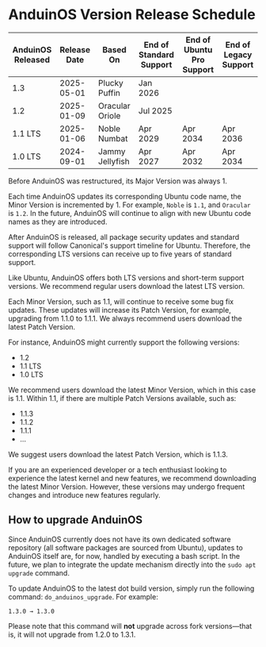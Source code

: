 # AnduinOS Version Release Schedule

AnduinOS Released | Release Date | Based On | End of Standard Support | End of Ubuntu Pro Support | End of Legacy Support
-- | -- | -- | -- | -- | --
1.3 | 2025-05-01 | Plucky Puffin | Jan 2026 |   |  
1.2 | 2025-01-09 | Oracular Oriole | Jul 2025 |   |  
1.1 LTS | 2025-01-06 | Noble Numbat | Apr 2029 | Apr 2034 | Apr 2036
1.0 LTS | 2024-09-01 | Jammy Jellyfish | Apr 2027 | Apr 2032 | Apr 2034

Before AnduinOS was restructured, its Major Version was always 1.

Each time AnduinOS updates its corresponding Ubuntu code name, the Minor Version is incremented by 1. For example, `Noble` is `1.1`, and `Oracular` is `1.2`. In the future, AnduinOS will continue to align with new Ubuntu code names as they are introduced.

After AnduinOS is released, all package security updates and standard support will follow Canonical's support timeline for Ubuntu. Therefore, the corresponding LTS versions can receive up to five years of standard support.

Like Ubuntu, AnduinOS offers both LTS versions and short-term support versions. We recommend regular users download the latest LTS version.

Each Minor Version, such as 1.1, will continue to receive some bug fix updates. These updates will increase its Patch Version, for example, upgrading from 1.1.0 to 1.1.1. We always recommend users download the latest Patch Version.

For instance, AnduinOS might currently support the following versions:

- 1.2  
- 1.1 LTS  
- 1.0 LTS  

We recommend users download the latest Minor Version, which in this case is 1.1. Within 1.1, if there are multiple Patch Versions available, such as:

- 1.1.3  
- 1.1.2  
- 1.1.1  
- ...

We suggest users download the latest Patch Version, which is 1.1.3.

If you are an experienced developer or a tech enthusiast looking to experience the latest kernel and new features, we recommend downloading the latest Minor Version. However, these versions may undergo frequent changes and introduce new features regularly.

## How to upgrade AnduinOS

Since AnduinOS currently does not have its own dedicated software repository (all software packages are sourced from Ubuntu), updates to AnduinOS itself are, for now, handled by executing a bash script. In the future, we plan to integrate the update mechanism directly into the `sudo apt upgrade` command.

To update AnduinOS to the latest dot build version, simply run the following command: `do_anduinos_upgrade`. For example:

```text
1.3.0 → 1.3.0
```

Please note that this command will **not** upgrade across fork versions—that is, it will not upgrade from 1.2.0 to 1.3.1.
